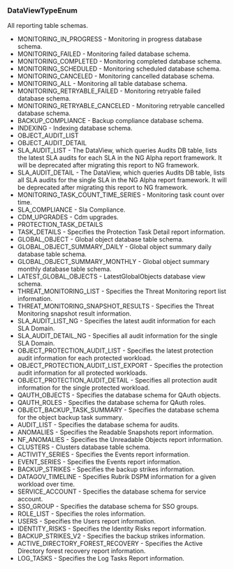 ### DataViewTypeEnum
All reporting table schemas.

- MONITORING_IN_PROGRESS - Monitoring in progress database schema.
- MONITORING_FAILED - Monitoring failed database schema.
- MONITORING_COMPLETED - Monitoring completed database schema.
- MONITORING_SCHEDULED - Monitoring scheduled database schema.
- MONITORING_CANCELED - Monitoring cancelled database schema.
- MONITORING_ALL - Monitoring all table database schema.
- MONITORING_RETRYABLE_FAILED - Monitoring retryable failed database schema.
- MONITORING_RETRYABLE_CANCELED - Monitoring retryable cancelled database schema.
- BACKUP_COMPLIANCE - Backup compliance database schema.
- INDEXING - Indexing database schema.
- OBJECT_AUDIT_LIST
- OBJECT_AUDIT_DETAIL
- SLA_AUDIT_LIST - The DataView, which queries Audits DB table, lists the latest SLA
audits for each SLA in the NG Alpha report framework.
It will be deprecated after migrating this report to NG framework.
- SLA_AUDIT_DETAIL - The DataView, which queries Audits DB table, lists all SLA audits
for the single SLA in the NG Alpha report framework.
It will be deprecated after migrating this report to NG framework.
- MONITORING_TASK_COUNT_TIME_SERIES - Monitoring task count over time.
- SLA_COMPLIANCE - Sla Compliance.
- CDM_UPGRADES - Cdm upgrades.
- PROTECTION_TASK_DETAILS
- TASK_DETAILS - Specifies the Protection Task Detail report information.
- GLOBAL_OBJECT - Global object database table schema.
- GLOBAL_OBJECT_SUMMARY_DAILY - Global object summary daily database table schema.
- GLOBAL_OBJECT_SUMMARY_MONTHLY - Global object summary monthly database table schema.
- LATEST_GLOBAL_OBJECTS - LatestGlobalObjects database view schema.
- THREAT_MONITORING_LIST - Specifies the Threat Monitoring report list information.
- THREAT_MONITORING_SNAPSHOT_RESULTS - Specifies the Threat Monitoring snapshot result information.
- SLA_AUDIT_LIST_NG - Specifies the latest audit information for each SLA Domain.
- SLA_AUDIT_DETAIL_NG - Specifies all audit information for the single SLA Domain.
- OBJECT_PROTECTION_AUDIT_LIST - Specifies the latest protection audit information for each protected workload.
- OBJECT_PROTECTION_AUDIT_LIST_EXPORT - Specifies the protection audit information for all protected workloads.
- OBJECT_PROTECTION_AUDIT_DETAIL - Specifies all protection audit information for the single protected workload.
- QAUTH_OBJECTS - Specifies the database schema for QAuth objects.
- QAUTH_ROLES - Specifies the database schema for QAuth roles.
- OBJECT_BACKUP_TASK_SUMMARY - Specifies the database schema for the object backup task summary.
- AUDIT_LIST - Specifies the database schema for audits.
- ANOMALIES - Specifies the Readable Snapshots report information.
- NF_ANOMALIES - Specifies the Unreadable Objects report information.
- CLUSTERS - Clusters database table schema.
- ACTIVITY_SERIES - Specifies the Events report information.
- EVENT_SERIES - Specifies the Events report information.
- BACKUP_STRIKES - Specifies the backup strikes information.
- DATAGOV_TIMELINE - Specifies Rubrik DSPM information for a given workload over time.
- SERVICE_ACCOUNT - Specifies the database schema for service account.
- SSO_GROUP - Specifies the database schema for SSO groups.
- ROLE_LIST - Specifies the roles information.
- USERS - Specifies the Users report information.
- IDENTITY_RISKS - Specifies the Identity Risks report information.
- BACKUP_STRIKES_V2 - Specifies the backup strikes information.
- ACTIVE_DIRECTORY_FOREST_RECOVERY - Specifies the Active Directory forest recovery report information.
- LOG_TASKS - Specifies the Log Tasks Report information.
